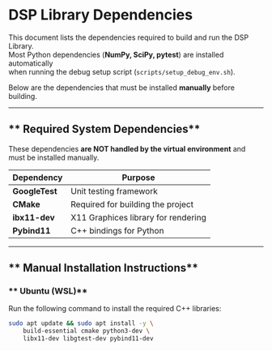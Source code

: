# DSP Library Dependencies

This document lists the dependencies required to build and run the DSP Library.  
Most Python dependencies (**NumPy, SciPy, pytest**) are installed automatically  
when running the debug setup script (`scripts/setup_debug_env.sh`).  

Below are the dependencies that must be installed **manually** before building.

---

## ** Required System Dependencies**
These dependencies **are NOT handled by the virtual environment** and must be installed manually.

| Dependency  | Purpose |
|------------|---------|
| **GoogleTest** | Unit testing framework |
| **CMake** | Required for building the project |
| **ibx11-dev** | X11 Graphices library for rendering|
| **Pybind11** | C++ bindings for Python |


---

## ** Manual Installation Instructions**

### ** Ubuntu (WSL)**
Run the following command to install the required C++ libraries:

```sh
sudo apt update && sudo apt install -y \
    build-essential cmake python3-dev \
    libx11-dev libgtest-dev pybind11-dev
```

